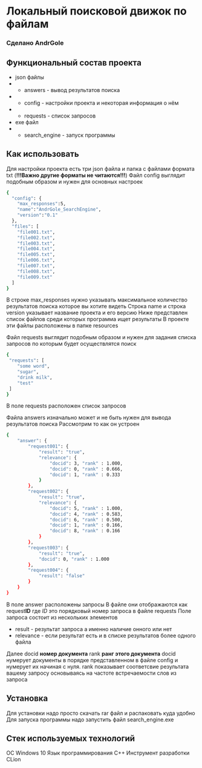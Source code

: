 # Локальный поисковой движок по файлам
### Сделано AndrGole 

## Функциональный состав проекта

- json файлы
- - answers - вывод результатов поиска
- - config - настройки проекта и некоторая информация о нём
- - requests - список запросов
- exe файл
- - search_engine - запуск программы

## Как использовать
Для настройки проекта есть три json файла и папка с файлами формата txt (**!!!Важно другие форматы не читаются!!!**)
Файл config выглядит подобным образом и нужен для основных настроек
```sh
{
  "config": {
    "max_responses":5,
    "name":"AndrGole_SearchEngine",
    "version":"0.1"
  },
  "files": [
    "file001.txt",
    "file002.txt",
    "file003.txt",
    "file004.txt",
    "file005.txt",
    "file006.txt",
    "file007.txt",
    "file008.txt",
    "file009.txt"
  ]
}
```
В строке max_responses нужно указывать максимальное количество результатов поиска которое вы хотите видеть
Строка name и строка version указывает название проекта и его версию
Ниже представлен список файлов среди которых программа ищет результаты
В проекте эти файлы расположены в папке resources

Файл requests выглядит подобным образом и нужен для задания списка запросов по которым будет осуществлятся поиск
```sh
{
 "requests": [
 	"some word",
	"sugar",
	"drink milk",
	"test"
 ]
}
```
В поле requests расположен список запросов

Файла answers изначально может и не быть нужен для вывода результатов поиска
Рассмотрим то как он устроен
```sh
{
	"answer": {
		"request001": {
			"result": "true",
			"relevance": {
				"docid": 3, "rank" : 1.000,
				"docid": 0, "rank" : 0.666,
				"docid": 1, "rank" : 0.333
			}
		},
		"request002": {
			"result": "true",
			"relevance": {
				"docid": 5, "rank" : 1.000,
				"docid": 4, "rank" : 0.583,
				"docid": 6, "rank" : 0.500,
				"docid": 1, "rank" : 0.166,
				"docid": 8, "rank" : 0.166
			}
		},
		"request003": {
			"result": "true",
			"docid": 0, "rank" : 1.000
		},
		"request004": {
			"result": "false"
		}
	}
}
```
В поле answer расположены запросы
В файле они отображаются как request**ID** где *ID* это порядковый номер запроса в файле requests
Поле запроса состоит из нескольких элементов
- result - результат запроса а именно наличие онного или нет
- relevance - если результат есть и в списке результатов более одного файла

Далее docid **номер документа** rank **ранг этого документа**
docid нумерует документы в порядке представленном в файле config и нумерует их начиная с нуля.
rank показывает соответсвие результата вашему запросу основываясь на частоте встречаемости слов из запроса

## Установка
Для установки надо просто скачать rar файл и распаковать куда удобно
Для запуска программы надо запустить файл search_engine.exe

## Стек используемых технологий
ОС Windows 10
Язык программирования C++
Инструмент разработки CLion

#
#
